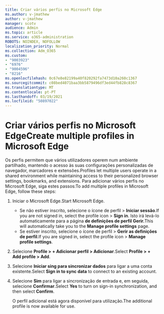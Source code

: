 ```yaml
---
title: Criar vários perfis no Microsoft Edge
ms.author: v-jmathew
author: v-jmathew
manager: scotv
audience: Admin
ms.topic: article
ms.service: o365-administration
ROBOTS: NOINDEX, NOFOLLOW
localization_priority: Normal
ms.collection: Adm_O365
ms.custom:
- "9003923"
- "6976"
- "9004596"
- "8216"
ms.openlocfilehash: 0c67e8e82199a40f820292fa7473d10a260c1367
ms.sourcegitcommit: c08bed4071baa3bb5879496df3ed44fb828c8367
ms.translationtype: MT
ms.contentlocale: pt-PT
ms.lasthandoff: 03/19/2021
ms.locfileid: "50897022"
---
```

# <a name="create-multiple-profiles-in-microsoft-edge"></a><span data-ttu-id="94208-102">Criar vários perfis no Microsoft Edge</span><span class="sxs-lookup"><span data-stu-id="94208-102">Create multiple profiles in Microsoft Edge</span></span>

<span data-ttu-id="94208-103">Os perfis permitem que vários utilizadores operem num ambiente partilhado, mantendo o acesso às suas configurações personalizadas de navegador, marcadores e extensões.</span><span class="sxs-lookup"><span data-stu-id="94208-103">Profiles let multiple users operate in a shared environment while maintaining access to their personalized browser settings, bookmarks, and extensions.</span></span> <span data-ttu-id="94208-104">Para adicionar vários perfis no Microsoft Edge, siga estes passos:</span><span class="sxs-lookup"><span data-stu-id="94208-104">To add multiple profiles in Microsoft Edge, follow these steps:</span></span>

1. <span data-ttu-id="94208-105">Iniciar o Microsoft Edge.</span><span class="sxs-lookup"><span data-stu-id="94208-105">Start Microsoft Edge.</span></span>
    - <span data-ttu-id="94208-106">Se não estiver inscrito, selecione o ícone de perfil > **Iniciar sessão**.</span><span class="sxs-lookup"><span data-stu-id="94208-106">If you are not signed in, select the profile icon > **Sign in**.</span></span> <span data-ttu-id="94208-107">Isto irá levá-lo automaticamente para a página **de definições de perfil Gerir.**</span><span class="sxs-lookup"><span data-stu-id="94208-107">This will automatically take you to the **Manage profile settings** page.</span></span>
    - <span data-ttu-id="94208-108">Se estiver inscrito, selecione o ícone de perfil > **Gerir as definições de perfil**.</span><span class="sxs-lookup"><span data-stu-id="94208-108">If you are signed in, select the profile icon > **Manage profile settings**.</span></span>
2. <span data-ttu-id="94208-109">Selecione **Profile > + Adicionar perfil > Adicionar**.</span><span class="sxs-lookup"><span data-stu-id="94208-109">Select **Profile > + Add profile > Add**.</span></span>
3. <span data-ttu-id="94208-110">Selecione **Iniciar sing para sincronizar dados** para ligar a uma conta existente.</span><span class="sxs-lookup"><span data-stu-id="94208-110">Select **Sign in to sync data** to connect to an existing account.</span></span>
4. <span data-ttu-id="94208-111">Selecione **Sim** para ligar a sincronização de entrada e, em seguida, selecione **Confirmar**.</span><span class="sxs-lookup"><span data-stu-id="94208-111">Select **Yes** to turn on sign-in synchronization, and then select **Confirm**.</span></span>

    <span data-ttu-id="94208-112">O perfil adicional está agora disponível para utilização.</span><span class="sxs-lookup"><span data-stu-id="94208-112">The additional profile is now available for use.</span></span>
